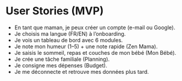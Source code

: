 # User Stories (MVP)

- En tant que maman, je peux créer un compte (e-mail ou Google).
- Je choisis ma langue (FR/EN) à l’onboarding.
- Je vois un tableau de bord avec 6 modules.
- Je note mon humeur (1–5) + une note rapide (Zen Mama).
- Je saisis le sommeil, repas et couches de mon bébé (Mon Bébé).
- Je crée une tâche familiale (Planning).
- Je consigne mes dépenses (Budget).
- Je me déconnecte et retrouve mes données plus tard.
